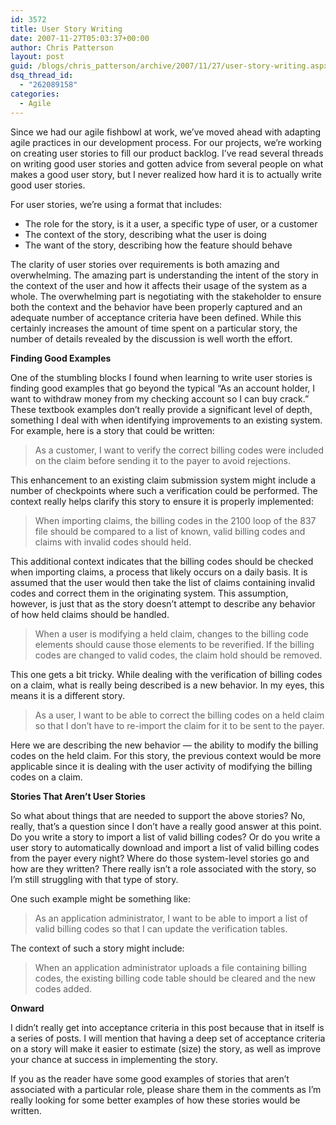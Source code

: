 ```yaml
---
id: 3572
title: User Story Writing
date: 2007-11-27T05:03:37+00:00
author: Chris Patterson
layout: post
guid: /blogs/chris_patterson/archive/2007/11/27/user-story-writing.aspx
dsq_thread_id:
  - "262089158"
categories:
  - Agile
---
```

Since we had our agile fishbowl at work, we&#8217;ve moved ahead with adapting agile practices in our development process. For our projects, we&#8217;re working on creating user stories to fill our product backlog. I&#8217;ve read several threads on writing good user stories and gotten advice from several people on what makes a good user story, but I never realized how hard it is to actually write good user stories.

For user stories, we&#8217;re using a format that includes:

  * The role for the story, is it a user, a specific type of user, or a customer
  * The context of the story, describing what the user is doing
  * The want of the story, describing how the feature should behave

The clarity of user stories over requirements is both amazing and overwhelming. The amazing part is understanding the intent of the story in the context of the user and how it affects their usage of the system as a whole. The overwhelming part is negotiating with the stakeholder to ensure both the context and the behavior have been properly captured and an adequate number of acceptance criteria have been defined. While this certainly increases the amount of time spent on a particular story, the number of details revealed by the discussion is well worth the effort.

**Finding Good Examples**

One of the stumbling blocks I found when learning to write user stories is finding good examples that go beyond the typical &#8220;As an account holder, I want to withdraw money from my checking account so I can buy crack.&#8221; These textbook examples don&#8217;t really provide a significant level of depth, something I deal with when identifying improvements to an existing system. For example, here is a story that could be written:

> As a customer, I want to verify the correct billing codes were included on the claim before sending it to the payer to avoid rejections.

This enhancement to an existing claim submission system might include a number of checkpoints where such a verification could be performed. The context really helps clarify this story to ensure it is properly implemented:

> When importing claims, the billing codes in the 2100 loop of the 837 file should be compared to a list of known, valid billing codes and claims with invalid codes should held.

This additional context indicates that the billing codes should be checked when importing claims, a process that likely occurs on a daily basis. It is assumed that the user would then take the list of claims containing invalid codes and correct them in the originating system. This assumption, however, is just that as the story doesn&#8217;t attempt to describe any behavior of how held claims should be handled.

> When a user is modifying a held claim, changes to the billing code elements should cause those elements to be reverified. If the billing codes are changed to valid codes, the claim hold should be removed.

This one gets a bit tricky. While dealing with the verification of billing codes on a claim, what is really being described is a new behavior. In my eyes, this means it is a different story.

> As a user, I want to be able to correct the billing codes on a held claim so that I don&#8217;t have to re-import the claim for it to be sent to the payer.

Here we are describing the new behavior &#8212; the ability to modify the billing codes on the held claim. For this story, the previous context would be more applicable since it is dealing with the user activity of modifying the billing codes on a claim.

**Stories That Aren&#8217;t User Stories**

So what about things that are needed to support the above stories? No, really, that&#8217;s a question since I don&#8217;t have a really good answer at this point. Do you write a story to import a list of valid billing codes? Or do you write a user story to automatically download and import a list of valid billing codes from the payer every night? Where do those system-level stories go and how are they written? There really isn&#8217;t a role associated with the story, so I&#8217;m still struggling with that type of story.

One such example might be something like:

> As an application administrator, I want to be able to import a list of valid billing codes so that I can update the verification tables.

The context of such a story might include:

> When an application administrator uploads a file containing billing codes, the existing billing code table should be cleared and the new codes added.

**Onward**

I didn&#8217;t really get into acceptance criteria in this post because that in itself is a series of posts. I will mention that having a deep set of acceptance criteria on a story will make it easier to estimate (size) the story, as well as improve your chance at success in implementing the story.

If you as the reader have some good examples of stories that aren&#8217;t associated with a particular role, please share them in the comments as I&#8217;m really looking for some better examples of how these stories would be written.